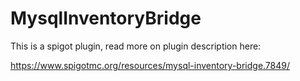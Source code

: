# MysqlInventoryBridge

This is a spigot plugin, read more on plugin description here:

https://www.spigotmc.org/resources/mysql-inventory-bridge.7849/
